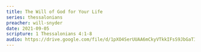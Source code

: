 ```yaml
---
title: The Will of God for Your Life
series: thessalonians
preacher: will-snyder
date: 2021-09-05
scripture: 1 Thessalonians 4:1-8
audio: https://drive.google.com/file/d/1pXO4SerUUAA6mCkyVTkkIFsS9JbGaTI3/view
---
```

